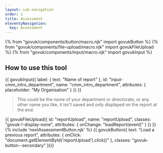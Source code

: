 ```yaml
---
layout: sub-navigation
order: 1
title: Assessment
eleventyNavigation:
  key: Assessment
---
```


{% from "govuk/components/button/macro.njk" import govukButton %}
{% from "govuk/components/file-upload/macro.njk" import govukFileUpload %}
{% from "govuk/components/input/macro.njk" import govukInput %}

## How to use this tool

{{ govukInput({
  label: {
    text: "Name of report"
  },
  id: "input-cmm_intro_department",
  name: "cmm_intro_department",
  attributes: {
    placeholder: "My Organisation"
  }
}) }}

> This could be the name of your department or directorate, or any other name you like, it isn't saved and only displayed on the report at the end.

{{ govukFileUpload({
  id: "reportUpload",
  name: "reportUpload",
  classes: "govuk-!-display-none",
  attributes: {
    onChange: "loadReport(event)"
  }
}) }}
{% include 'nextAssessmentButton.njk' %}
{{ govukButton({
  text: "Load a previous report",
  attributes: {
    onClick: "document.getElementById('reportUpload').click()"
  },
  classes: "govuk-button--secondary"
})}}

<script src="/{{"assets/cmm_report.js" | htmlBaseUrl}}"></script>
